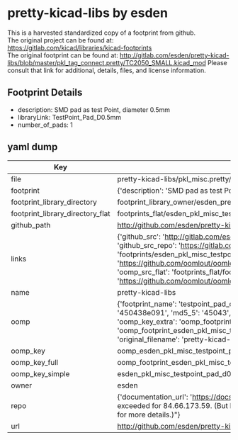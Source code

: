 # pretty-kicad-libs by esden  
This is a harvested standardized copy of a footprint from github.  
The original project can be found at:  
https://gitlab.com/kicad/libraries/kicad-footprints  
The original footprint can be found at:
http://gitlab.com/esden/pretty-kicad-libs/blob/master/pkl_tag_connect.pretty/TC2050_SMALL.kicad_mod
Please consult that link for additional, details, files, and license information.  
## Footprint Details
* description: SMD pad as test Point, diameter 0.5mm  
* libraryLink: TestPoint_Pad_D0.5mm  
* number_of_pads: 1  
## yaml dump  
| Key | Value |  
| --- | --- |  
| file | pretty-kicad-libs/pkl_misc.pretty/TestPoint_Pad_D0.5mm.kicad_mod |  
| footprint | {'description': 'SMD pad as test Point, diameter 0.5mm', 'libraryLink': 'TestPoint_Pad_D0.5mm', 'number_of_pads': 1} |  
| footprint_library_directory | footprint_library_owner/esden_pretty-kicad-libs |  
| footprint_library_directory_flat | footprints_flat/esden_pkl_misc_testpoint_pad_d0_5mm/working |  
| github_path | http://github.com/esden/pretty-kicad-libs/blob/master/pkl_misc.pretty/TestPoint_Pad_D0.5mm.kicad_mod |  
| links | {'github_src': 'http://gitlab.com/esden/pretty-kicad-libs/blob/master/pkl_tag_connect.pretty/TC2050_SMALL.kicad_mod', 'github_src_repo': 'https://gitlab.com/kicad/libraries/kicad-footprints', 'oomp_bot': 'footprints/esden_pkl_misc_testpoint_pad_d0_5mm/working', 'oomp_bot_github': 'https://github.com/oomlout/oomlout_oomp_footprint_bot/tree/main/footprints/esden_pkl_misc_testpoint_pad_d0_5mm/working', 'oomp_src_flat': 'footprints_flat/footprints_flat/esden_pkl_misc_testpoint_pad_d0_5mm/working', 'oomp_src_flat_github': 'https://github.com/oomlout/oomlout_oomp_footprint_src/tree/main/footprints_flat/esden_pkl_misc_testpoint_pad_d0_5mm/working'} |  
| name | pretty-kicad-libs |  
| oomp | {'footprint_name': 'testpoint_pad_d0_5mm', 'library_name': 'pkl_misc', 'md5': '450438e09136f7de5f53df6117f0bb8f', 'md5_10': '450438e091', 'md5_5': '45043', 'md5_6': '450438', 'oomp_key': 'oomp_esden_pkl_misc_testpoint_pad_d0_5mm', 'oomp_key_extra': 'oomp_footprint_esden_pkl_misc_testpoint_pad_d0_5mm', 'oomp_key_full': 'oomp_footprint_esden_pkl_misc_testpoint_pad_d0_5mm_450438', 'oomp_key_simple': 'esden_pkl_misc_testpoint_pad_d0_5mm', 'original_filename': 'pretty-kicad-libs/pkl_misc.pretty/TestPoint_Pad_D0.5mm.kicad_mod', 'owner_name': 'esden'} |  
| oomp_key | oomp_esden_pkl_misc_testpoint_pad_d0_5mm |  
| oomp_key_full | oomp_footprint_esden_pkl_misc_testpoint_pad_d0_5mm |  
| oomp_key_simple | esden_pkl_misc_testpoint_pad_d0_5mm |  
| owner | esden |  
| repo | {'documentation_url': 'https://docs.github.com/rest/overview/resources-in-the-rest-api#rate-limiting', 'message': "API rate limit exceeded for 84.66.173.59. (But here's the good news: Authenticated requests get a higher rate limit. Check out the documentation for more details.)"} |  
| url | http://github.com/esden/pretty-kicad-libs |  

